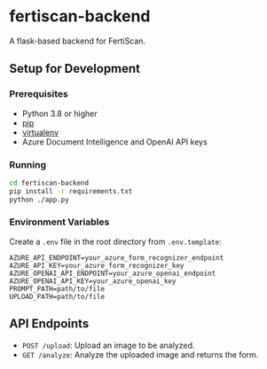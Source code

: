 # fertiscan-backend

A flask-based backend for FertiScan.

## Setup for Development

### Prerequisites
- Python 3.8 or higher
- [pip](https://pip.pypa.io/en/stable/installation/)
- [virtualenv](https://virtualenv.pypa.io/en/stable/installation/)
- Azure Document Intelligence and OpenAI API keys

### Running

```sh
cd fertiscan-backend
pip install -r requirements.txt
python ./app.py
```

### Environment Variables

Create a `.env` file in the root directory from `.env.template`:

```plaintext
AZURE_API_ENDPOINT=your_azure_form_recognizer_endpoint
AZURE_API_KEY=your_azure_form_recognizer_key
AZURE_OPENAI_API_ENDPOINT=your_azure_openai_endpoint
AZURE_OPENAI_API_KEY=your_azure_openai_key
PROMPT_PATH=path/to/file
UPLOAD_PATH=path/to/file
```

## API Endpoints

* `POST /upload`: Upload an image to be analyzed.
* `GET /analyze`: Analyze the uploaded image and returns the form.
